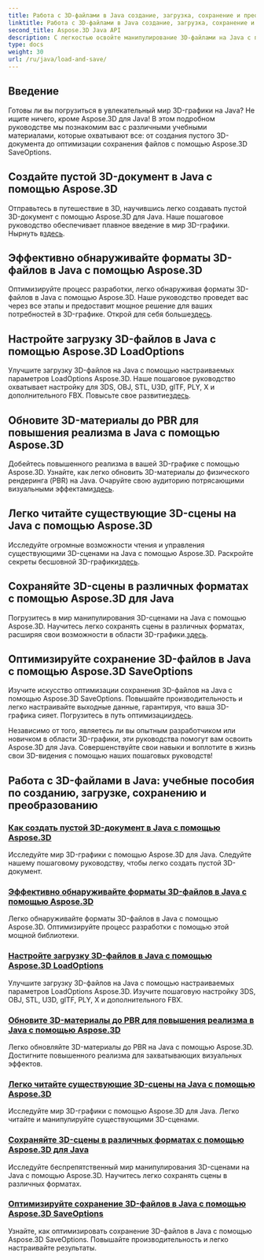 ```yaml
---
title: Работа с 3D-файлами в Java создание, загрузка, сохранение и преобразование
linktitle: Работа с 3D-файлами в Java создание, загрузка, сохранение и преобразование
second_title: Aspose.3D Java API
description: С легкостью освойте манипулирование 3D-файлами на Java с помощью учебных пособий Aspose.3D. С легкостью создавайте, загружайте, сохраняйте и конвертируйте 3D-файлы, используя пошаговые руководства.
type: docs
weight: 30
url: /ru/java/load-and-save/
---
```


## Введение

Готовы ли вы погрузиться в увлекательный мир 3D-графики на Java? Не ищите ничего, кроме Aspose.3D для Java! В этом подробном руководстве мы познакомим вас с различными учебными материалами, которые охватывают все: от создания пустого 3D-документа до оптимизации сохранения файлов с помощью Aspose.3D SaveOptions.

## Создайте пустой 3D-документ в Java с помощью Aspose.3D

 Отправьтесь в путешествие в 3D, научившись легко создавать пустой 3D-документ с помощью Aspose.3D для Java. Наше пошаговое руководство обеспечивает плавное введение в мир 3D-графики. Нырнуть в[здесь](./create-empty-3d-document/).

## Эффективно обнаруживайте форматы 3D-файлов в Java с помощью Aspose.3D

 Оптимизируйте процесс разработки, легко обнаруживая форматы 3D-файлов в Java с помощью Aspose.3D. Наше руководство проведет вас через все этапы и предоставит мощное решение для ваших потребностей в 3D-графике. Открой для себя больше[здесь](./detect-3d-file-formats/).

## Настройте загрузку 3D-файлов в Java с помощью Aspose.3D LoadOptions

Улучшите загрузку 3D-файлов на Java с помощью настраиваемых параметров LoadOptions Aspose.3D. Наше пошаговое руководство охватывает настройку для 3DS, OBJ, STL, U3D, glTF, PLY, X и дополнительного FBX. Повысьте свое развитие[здесь](./customize-3d-file-loading/).

## Обновите 3D-материалы до PBR для повышения реализма в Java с помощью Aspose.3D

 Добейтесь повышенного реализма в вашей 3D-графике с помощью Aspose.3D. Узнайте, как легко обновить 3D-материалы до физического рендеринга (PBR) на Java. Очаруйте свою аудиторию потрясающими визуальными эффектами[здесь](./upgrade-materials-to-pbr/).

## Легко читайте существующие 3D-сцены на Java с помощью Aspose.3D

 Исследуйте огромные возможности чтения и управления существующими 3D-сценами на Java с помощью Aspose.3D. Раскройте секреты бесшовной 3D-графики[здесь](./read-existing-3d-scenes/).

## Сохраняйте 3D-сцены в различных форматах с помощью Aspose.3D для Java

 Погрузитесь в мир манипулирования 3D-сценами на Java с помощью Aspose.3D. Научитесь легко сохранять сцены в различных форматах, расширяя свои возможности в области 3D-графики.[здесь](./save-3d-scenes/).

## Оптимизируйте сохранение 3D-файлов в Java с помощью Aspose.3D SaveOptions

 Изучите искусство оптимизации сохранения 3D-файлов на Java с помощью Aspose.3D SaveOptions. Повышайте производительность и легко настраивайте выходные данные, гарантируя, что ваша 3D-графика сияет. Погрузитесь в путь оптимизации[здесь](./optimize-3d-file-saving/).

Независимо от того, являетесь ли вы опытным разработчиком или новичком в области 3D-графики, эти руководства помогут вам освоить Aspose.3D для Java. Совершенствуйте свои навыки и воплотите в жизнь свои 3D-видения с помощью наших пошаговых руководств!
## Работа с 3D-файлами в Java: учебные пособия по созданию, загрузке, сохранению и преобразованию
### [Как создать пустой 3D-документ в Java с помощью Aspose.3D](./create-empty-3d-document/)
Исследуйте мир 3D-графики с помощью Aspose.3D для Java. Следуйте нашему пошаговому руководству, чтобы легко создать пустой 3D-документ.
### [Эффективно обнаруживайте форматы 3D-файлов в Java с помощью Aspose.3D](./detect-3d-file-formats/)
Легко обнаруживайте форматы 3D-файлов в Java с помощью Aspose.3D. Оптимизируйте процесс разработки с помощью этой мощной библиотеки.
### [Настройте загрузку 3D-файлов в Java с помощью Aspose.3D LoadOptions](./customize-3d-file-loading/)
Улучшите загрузку 3D-файлов на Java с помощью настраиваемых параметров LoadOptions Aspose.3D. Изучите пошаговую настройку 3DS, OBJ, STL, U3D, glTF, PLY, X и дополнительного FBX.
### [Обновите 3D-материалы до PBR для повышения реализма в Java с помощью Aspose.3D](./upgrade-materials-to-pbr/)
Легко обновляйте 3D-материалы до PBR на Java с помощью Aspose.3D. Достигните повышенного реализма для захватывающих визуальных эффектов.
### [Легко читайте существующие 3D-сцены на Java с помощью Aspose.3D](./read-existing-3d-scenes/)
Исследуйте мир 3D-графики с помощью Aspose.3D для Java. Легко читайте и манипулируйте существующими 3D-сценами.
### [Сохраняйте 3D-сцены в различных форматах с помощью Aspose.3D для Java](./save-3d-scenes/)
Исследуйте беспрепятственный мир манипулирования 3D-сценами на Java с помощью Aspose.3D. Научитесь легко сохранять сцены в различных форматах.
### [Оптимизируйте сохранение 3D-файлов в Java с помощью Aspose.3D SaveOptions](./optimize-3d-file-saving/)
Узнайте, как оптимизировать сохранение 3D-файлов в Java с помощью Aspose.3D SaveOptions. Повышайте производительность и легко настраивайте результаты.